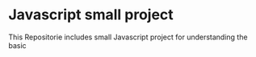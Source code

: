 # Javascript small project

 This Repositorie includes small Javascript project for understanding the basic 
